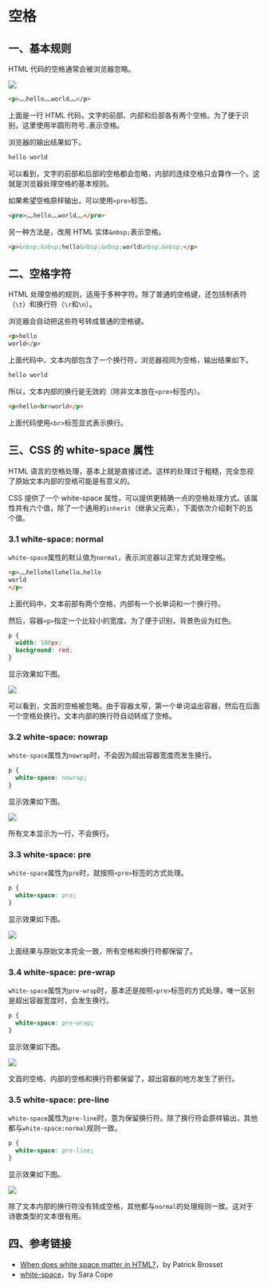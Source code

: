 # 空格

## 一、基本规则

HTML 代码的空格通常会被浏览器忽略。

![](https://www.wangbase.com/blogimg/asset/201807/bg2018073106.jpg)

```html
<p>◡◡hello◡◡world◡◡</p>
```

上面是一行 HTML 代码，文字的前部、内部和后部各有两个空格。为了便于识别，这里使用半圆形符号`◡`表示空格。

浏览器的输出结果如下。

```html
hello world
```

可以看到，文字的前部和后部的空格都会忽略，内部的连续空格只会算作一个。这就是浏览器处理空格的基本规则。

如果希望空格原样输出，可以使用`<pre>`标签。

```html
<pre>◡◡hello◡◡world◡◡</pre>
```

另一种方法是，改用 HTML 实体`&nbsp;`表示空格。

```html
<p>&nbsp;&nbsp;hello&nbsp;&nbsp;world&nbsp;&nbsp;</p>
```

## 二、空格字符

HTML 处理空格的规则，适用于多种字符。除了普通的空格键，还包括制表符（`\t`）和换行符（`\r`和`\n`）。

浏览器会自动把这些符号转成普通的空格键。

```html
<p>hello
world</p>
```

上面代码中，文本内部包含了一个换行符，浏览器视同为空格，输出结果如下。

```html
hello world
```

所以，文本内部的换行是无效的（除非文本放在`<pre>`标签内）。

```html
<p>hello<br>world</p>
```

上面代码使用`<br>`标签显式表示换行。

## 三、CSS 的 white-space 属性

HTML 语言的空格处理，基本上就是直接过滤。这样的处理过于粗糙，完全忽视了原始文本内部的空格可能是有意义的。

CSS 提供了一个 white-space 属性，可以提供更精确一点的空格处理方式。该属性共有六个值，除了一个通用的`inherit`（继承父元素），下面依次介绍剩下的五个值。

### 3.1 white-space: normal

`white-space`属性的默认值为`normal`，表示浏览器以正常方式处理空格。

```html
<p>◡◡hellohellohello◡hello
world
</p>
```

上面代码中，文本前部有两个空格，内部有一个长单词和一个换行符。

然后，容器`<p>`指定一个比较小的宽度。为了便于识别，背景色设为红色。

```css
p {
  width: 100px;
  background: red;
}
```

显示效果如下图。

![](https://www.wangbase.com/blogimg/asset/201807/bg2018073101.png)

可以看到，文首的空格被忽略。由于容器太窄，第一个单词溢出容器，然后在后面一个空格处换行。文本内部的换行符自动转成了空格。

### 3.2 white-space: nowrap

`white-space`属性为`nowrap`时，不会因为超出容器宽度而发生换行。

```css
p {
  white-space: nowrap;
}
```

显示效果如下图。

![](https://www.wangbase.com/blogimg/asset/201807/bg2018073102.png)

所有文本显示为一行，不会换行。

### 3.3 white-space: pre

`white-space`属性为`pre`时，就按照`<pre>`标签的方式处理。

```css
p {
  white-space: pre;
}
```

显示效果如下图。

![](https://www.wangbase.com/blogimg/asset/201807/bg2018073103.png)

上面结果与原始文本完全一致，所有空格和换行符都保留了。

### 3.4 white-space: pre-wrap

`white-space`属性为`pre-wrap`时，基本还是按照`<pre>`标签的方式处理，唯一区别是超出容器宽度时，会发生换行。

```css
p {
  white-space: pre-wrap;
}
```

显示效果如下图。

![](https://www.wangbase.com/blogimg/asset/201807/bg2018073104.png)

文首的空格、内部的空格和换行符都保留了，超出容器的地方发生了折行。

### 3.5 white-space: pre-line

`white-space`属性为`pre-line`时，意为保留换行符。除了换行符会原样输出，其他都与`white-space:normal`规则一致。

```css
p {
  white-space: pre-line;
}
```

显示效果如下图。

![](https://www.wangbase.com/blogimg/asset/201807/bg2018073105.png)

除了文本内部的换行符没有转成空格，其他都与`normal`的处理规则一致。这对于诗歌类型的文本很有用。

## 四、参考链接

- [When does white space matter in HTML?](https://medium.com/@patrickbrosset/when-does-white-space-matter-in-html-b90e8a7cdd33)，by Patrick Brosset
- [white-space](https://css-tricks.com/almanac/properties/w/whitespace/)，by Sara Cope 

